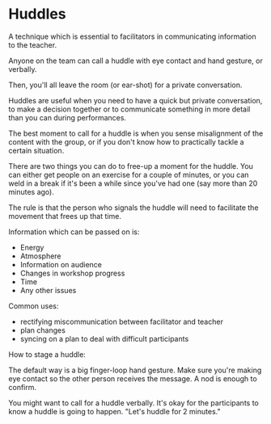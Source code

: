 
# Huddles
A technique which is essential to facilitators in communicating information to the teacher. 

Anyone on the team can call a huddle with eye contact and hand gesture, or verbally.

Then, you'll all leave the room (or ear-shot) for a private conversation.

Huddles are useful when you need to have a quick but private conversation, to make a decision together or to communicate something in more detail than you can during performances.

The best moment to call for a huddle is when you sense misalignment of the content with the group, or if you don't know how to practically tackle a certain situation. 

There are two things you can do to free-up a moment for the huddle. You can either get people on an exercise for a couple of minutes, or you can weld in a break if it's been a while since you've had one (say more than 20 minutes ago).

The rule is that the person who signals the huddle will need to facilitate the movement that frees up that time.

Information which can be passed on is:

* Energy
* Atmosphere
* Information on audience
* Changes in workshop progress
* Time
* Any other issues

Common uses:

* rectifying miscommunication between facilitator and teacher
* plan changes
* syncing on a plan to deal with difficult participants

How to stage a huddle:

The default way is a big finger-loop hand gesture.  Make sure you're making eye contact so the other person receives the message.  A nod is enough to confirm.

You might want to call for a huddle verbally.  It's okay for the participants to know a huddle is going to happen. "Let's huddle for 2 minutes."



